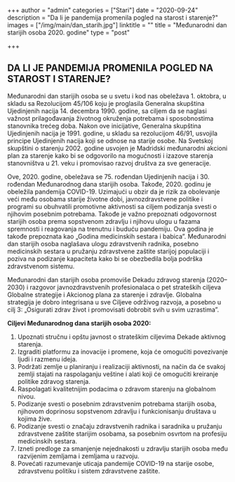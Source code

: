 +++
author = "admin"
categories = ["Stari"]
date = "2020-09-24"
description = "Da li je pandemija promenila pogled na starost i starenje?"
images = ["/img/main/dan_starih.jpg"]
linktitle = ""
title = "Međunarodni dan starijih osoba 2020. godine"
type = "post"

+++

## DA LI JE PANDEMIJA PROMENILA POGLED NA STAROST I STARENJE?

Međunarodni dan starijih osoba se u svetu i kod nas obeležava 1. oktobra, u skladu sa Rezolucijom 45/106 koju je proglasila Generalna skupština Ujedinjenih nacija 14. decembra 1990. godine, sa ciljem da se naglasi važnost prilagođavanja životnog okruženja potrebama i sposobnostima stanovnika trećeg doba. Nakon ove inicijative, Generalna skupština Ujedinjenih nacija je 1991. godine, u skladu sa rezolucijom 46/91, usvojila principe Ujedinjenih nacija koji se odnose na starije osobe. Na Svetskoj skupštini o starenju 2002. godine usvojen je Madridski međunarodni akcioni plan za starenje kako bi se odgovorilo na mogućnosti i izazove starenja stanovništva u 21. veku i promovisao razvoj društva za sve generacije.

Ove, 2020. godine, obeležava se 75. rođendan Ujedinjenih nacija i 30. rođendan Međunarodnog dana starijih osoba. Takođe, 2020. godinu je obeležila pandemija COVID-19. Uzimajući u obzir da je rizik za obolevanje veći među osobama starije životne dobi, javnozdravstvene politike i programi su obuhvatili promotivne aktivnosti sa ciljem podizanja svesti o njihovim posebnim potrebama. Takođe je važno prepoznati odgovornost starijih osoba prema sopstvenom zdravlju i njihovu ulogu u fazama spremnosti i reagovanja na trenutnu i buduću pandemiju. Ova godina je takođe prepoznata kao „Godina medicinskih sestara i babica”. Međunarodni dan starijih osoba naglašava ulogu zdravstvenih radnika, posebno medicinskih sestara u pružanju zdravstvene zaštite starijoj populaciji i poziva na podizanje kapaciteta kako bi se obezbedila bolja podrška zdravstvenom sistemu.

Međunarodni dan starijih osoba promoviše Dekadu zdravog starenja (2020–2030) i razgovor javnozdravstvenih profesionalaca o pet strateških ciljeva Globalne strategije i Akcionog plana za starenje i zdravlje. Globalna strategija je dobro integrisana u sve Ciljeve održivog razvoja, a posebno u cilj 3: „Osigurati zdrav život i promovisati dobrobit svih u svim uzrastima”.

**Ciljevi Međunarodnog dana starijih osoba 2020:**

1. Upoznati stručnu i opštu javnost o strateškim ciljevima Dekade aktivnog starenja.
2. Izgraditi platformu za inovacije i promene, koja će omogućiti povezivanje ljudi i razmenu ideja.
3. Podržati zemlje u planiranju i realizaciji aktivnosti, na način da će svakoj zemlji stajati na raspolaganju veštine i alati koji će omogućiti kreiranje politike zdravog starenja.
4. Raspolagati kvalitetnijim podacima o zdravom starenju na globalnom nivou.
5. Podizanje svesti o posebnim zdravstvenim potrebama starijih osoba, njihovom doprinosu sopstvenom zdravlju i funkcionisanju društava u kojima žive.
6. Podizanje svesti o značaju zdravstvenih radnika i saradnika u pružanju zdravstvene zaštite starijim osobama, sa posebnim osvrtom na profesiju medicinskih sestara.
7. Izneti predloge za smanjenje nejednakosti u zdravlju starijih osoba među razvijenim zemljama i zemljama u razvoju.
8. Povećati razumevanje uticaja pandemije COVID-19 na starije osobe, zdravstvenu politiku i sistem zdravstvene zaštite.
